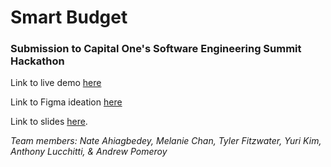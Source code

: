 # Smart Budget

### Submission to Capital One's Software Engineering Summit Hackathon

Link to live demo [here](https://alucchitti.github.io/SES-hackathon/)

Link to Figma ideation [here](https://www.figma.com/file/HZvelZifR9xISJg3ZF8Qvf/Capital-One-SES-Hackathon-Project?node-id=0%3A1)

Link to slides [here](https://docs.google.com/presentation/d/1p1VuP8ZZ5lEBIn-Sr1Gzq1oKZUKsLKXHYvxjUrWAIeo/edit?usp=sharing).

_Team members: Nate Ahiagbedey, Melanie Chan, Tyler Fitzwater, Yuri Kim, Anthony Lucchitti, & Andrew Pomeroy_
